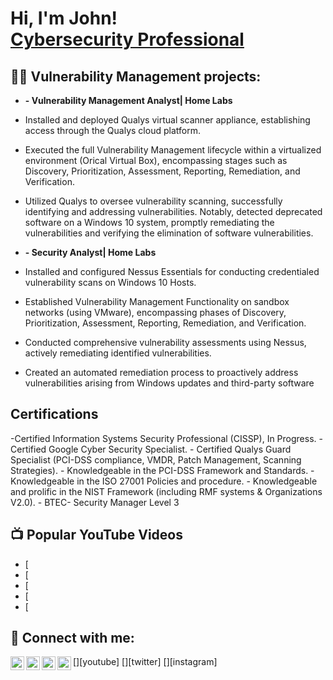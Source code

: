 <h1>Hi, I'm John! <br/><a href="https://github.com/joshmadakor1"> <a href="https://www.linkedin.com/in/joshmadakor/">Cybersecurity Professional</a>
<h2>👨‍💻 Vulnerability Management projects:</h2>

- <b>- Vulnerability Management Analyst| Home Labs</b>

-	Installed and deployed Qualys virtual scanner appliance, establishing access through the Qualys cloud platform.
-	Executed the full Vulnerability Management lifecycle within a virtualized environment (Orical Virtual  Box), encompassing stages such as Discovery, Prioritization, Assessment, Reporting, Remediation, and Verification.
-	Utilized Qualys to oversee vulnerability scanning, successfully identifying and addressing vulnerabilities. Notably, detected deprecated software on a Windows 10 system, promptly remediating the vulnerabilities and verifying the elimination of software vulnerabilities.

- <b>- Security Analyst| Home Labs</b>

-	Installed and configured Nessus Essentials for conducting credentialed vulnerability scans on Windows 10 Hosts.
-	Established Vulnerability Management Functionality on sandbox networks (using VMware), encompassing phases of Discovery, Prioritization, Assessment, Reporting, Remediation, and Verification.
-	Conducted comprehensive vulnerability assessments using Nessus, actively remediating identified vulnerabilities.
-	Created an automated remediation process to proactively address vulnerabilities arising from Windows updates and third-party software
  
<h2> Certifications</h2>
-Certified Information Systems Security Professional (CISSP), In Progress.
-	Certified Google Cyber Security Specialist. 
-	Certified Qualys Guard Specialist (PCI-DSS compliance, VMDR, Patch Management, Scanning Strategies).
-	Knowledgeable in the PCI-DSS Framework and Standards.
-	Knowledgeable in the ISO 27001 Policies and procedure.
-	Knowledgeable and prolific in the NIST Framework (including RMF systems & Organizations V2.0). 
-	BTEC- Security Manager Level 3



<h2>📺 Popular YouTube Videos</h2>

- [
- [
- [
- [
- [

<h2> 🤳 Connect with me:</h2>

[<img align="left" alt="JoshMadakor | YouTube" width="22px" src="https://cdn.jsdelivr.net/npm/simple-icons@v3/icons/youtube.svg" />][youtube]
[<img align="left" alt="JoshMadakor | Twitter" width="22px" src="https://cdn.jsdelivr.net/npm/simple-icons@v3/icons/twitter.svg" />][twitter]
[<img align="left" alt="JoshMadakor | LinkedIn" width="22px" src="https://cdn.jsdelivr.net/npm/simple-icons@v3/icons/linkedin.svg" />][linkedin]
[<img align="left" alt="JoshMadakor | Instagram" width="22px" src="https://cdn.jsdelivr.net/npm/simple-icons@v3/icons/instagram.svg" />][instagram]


[linkedin]: https://www.linkedin.com/in/john-balogun-4b4a42267/

<!--
**JohnBalogun/johnBalogun** is a ✨ _special_ ✨ repository because its `README.md` (this file) appears on your GitHub profile.

Here are some ideas to get you started:

- 🔭 I’m currently working on ...
- 🌱 I’m currently learning ...
- 👯 I’m looking to collaborate on ...
- 🤔 I’m looking for help with ...
- 💬 Ask me about ...
- 📫 How to reach me: ...
- 😄 Pronouns: ...
- ⚡ Fun fact: ...
-->
